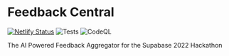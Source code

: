# Feedback Central

[![Netlify Status](https://api.netlify.com/api/v1/badges/2efe5fbd-dffa-46a7-a2f0-10a11f2ba280/deploy-status)](https://app.netlify.com/sites/feedback-central/deploys) ![Tests](https://github.com/feedbackcentral/feedbackcentral/actions/workflows/test.yml/badge.svg) ![CodeQL](https://github.com/feedbackcentral/feedbackcentral/actions/workflows/codeql.yml/badge.svg)

The AI Powered Feedback Aggregator for the Supabase 2022 Hackathon
